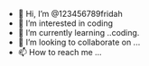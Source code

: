 - 👋 Hi, I’m @123456789fridah
- 👀 I’m interested in coding
- 🌱 I’m currently learning ..coding.
- 💞️ I’m looking to collaborate on ...
- 📫 How to reach me ...

<!---
123456789fridah/123456789fridah is a ✨ special ✨ repository because its `README.md` (this file) appears on your GitHub profile.
You can click the Preview link to take a look at your changes.
--->
